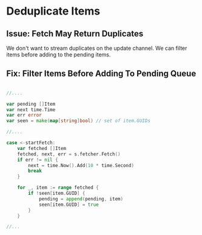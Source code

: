 # Deduplicate Items

## Issue: Fetch May Return Duplicates

We don't want to stream duplicates on the update channel. We can filter
items before adding to the pending items.

## Fix: Filter Items Before Adding To Pending Queue

```go

//....

var pending []Item
var next time.Time
var err error
var seen = make(map[string]bool) // set of item.GUIDs

//....

case <-startFetch:
    var fetched []Item
    fetched, next, err = s.fetcher.Fetch()
    if err != nil {
        next = time.Now().Add(10 * time.Second)
        break
    }

    for _, item := range fetched {
        if !seen[item.GUID] {
            pending = append(pending, item)
            seen[item.GUID] = true
        }
    }

//...

```
